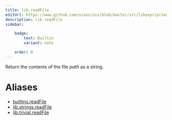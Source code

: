 ```yaml
---
title: lib.readFile
editUrl: https://www.github.com/nixos/nix/blob/master/src/libexpr/primops.cc
description: lib.readFile
sidebar:

    badge:
        text: Builtin
        variant: note

    order: 8
---
```


Return the contents of the file *path* as a string.


# Aliases

- [builtins.readFile](/nix-doc-comments/reference/builtins/builtins-readFile)
- [lib.strings.readFile](/nix-doc-comments/reference/lib/strings/lib-strings-readFile)
- [lib.trivial.readFile](/nix-doc-comments/reference/lib/trivial/lib-trivial-readFile)


